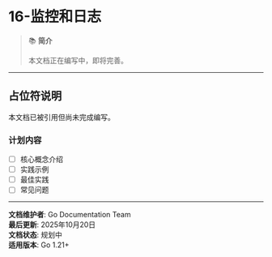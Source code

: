 ﻿# 16-监控和日志

> 📚 **简介**
>
> 本文档正在编写中，即将完善。

---

## 占位符说明

本文档已被引用但尚未完成编写。

### 计划内容

- [ ] 核心概念介绍
- [ ] 实践示例
- [ ] 最佳实践
- [ ] 常见问题

---

**文档维护者**: Go Documentation Team  
**最后更新**: 2025年10月20日  
**文档状态**: 规划中  
**适用版本**: Go 1.21+
